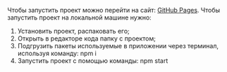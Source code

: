 Чтобы запустить проект можно перейти на сайт: [GitHub Pages](https://uropbbro1.github.io/tasks/).
Чтобы запустить проект на локальной машине нужно:
  1. Установить проект, распаковать его;
  2. Открыть в редакторе кода папку с проектом;
  3. Подгрузить пакеты используемые в приложении через терминал, используя команду: npm i
  4. Запустить проект с помощью команды: npm start
